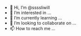- 👋 Hi, I’m @ssssliwill
- 👀 I’m interested in ...
- 🌱 I’m currently learning ...
- 💞️ I’m looking to collaborate on ...
- 📫 How to reach me ...

<!---
ssssliwill/ssssliwill is a ✨ special ✨ repository because its `README.md` (this file) appears on your GitHub profile.
You can click the Preview link to take a look at your changes.
--->
